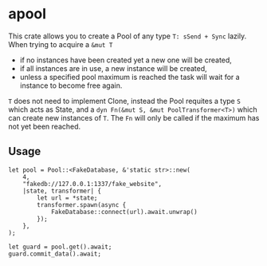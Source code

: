 # apool
This crate allows you to create a Pool of any type `T: sSend + Sync` lazily.
When trying to acquire a `&mut T`
- if no instances have been created yet a new one will be created,
- if all instances are in use, a new instance will be created,
- unless a specified pool maximum is reached the task will wait for a instance to become free again.

`T` does not need to implement Clone, instead the Pool requites a type `S` which acts as State, and a `dyn Fn(&mut S, &mut PoolTransformer<T>)` which can create new instances of `T`.
The `Fn` will only be called if the maximum has not yet been reached.

## Usage
```
let pool = Pool::<FakeDatabase, &'static str>::new(
    4,
    "fakedb://127.0.0.1:1337/fake_website",
    |state, transformer| {
        let url = *state;
        transformer.spawn(async {
            FakeDatabase::connect(url).await.unwrap()
        });
    },
);

let guard = pool.get().await;
guard.commit_data().await;
```
